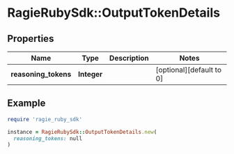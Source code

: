 # RagieRubySdk::OutputTokenDetails

## Properties

| Name | Type | Description | Notes |
| ---- | ---- | ----------- | ----- |
| **reasoning_tokens** | **Integer** |  | [optional][default to 0] |

## Example

```ruby
require 'ragie_ruby_sdk'

instance = RagieRubySdk::OutputTokenDetails.new(
  reasoning_tokens: null
)
```

